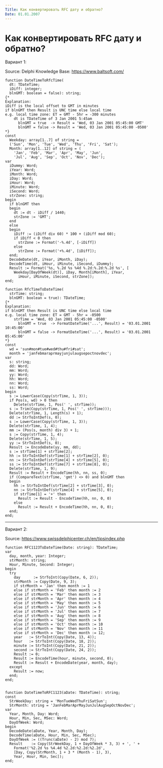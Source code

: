 ```yaml
---
Title: Как конвертировать RFC дату и обратно?
Date: 01.01.2007
---
```



Как конвертировать RFC дату и обратно?
======================================

Вариант 1:

Source: Delphi Knowledge Base: <https://www.baltsoft.com/>

    function DateTimeToRfcTime(
      dt: TDateTime;
      iDiff: integer;
      blnGMT: boolean = false): string;
    {*
    Explanation:
    iDiff is the local offset to GMT in minutes
    if blnGMT then Result is UNC time else local time
    e.g. local time zone: ET = GMT - 5hr = -300 minutes
        dt is TDateTime of 3 Jan 2001 5:45am
          blnGMT = true  -> Result = 'Wed, 03 Jan 2001 05:45:00 GMT'
          blnGMT = false -> Result = 'Wed, 03 Jan 2001 05:45:00 -0500'
    *}
    const
      Weekday: array[1..7] of string =
      ('Sun', 'Mon', 'Tue', 'Wed', 'Thu', 'Fri', 'Sat');
      Month: array[1..12] of string = (
        'Jan', 'Feb', 'Mar', 'Apr', 'May', 'Jun',
        'Jul', 'Aug', 'Sep', 'Oct', 'Nov', 'Dec');
    var
      iDummy: Word;
      iYear: Word;
      iMonth: Word;
      iDay: Word;
      iHour: Word;
      iMinute: Word;
      iSecond: Word;
      strZone: string;
    begin
      if blnGMT then
      begin
        dt := dt - iDiff / 1440;
        strZone := 'GMT';
      end
      else
      begin
        iDiff := (iDiff div 60) * 100 + (iDiff mod 60);
        if iDiff < 0 then
          strZone := Format('-%.4d', [-iDiff])
        else
          strZone := Format('+%.4d', [iDiff]);
      end;
      DecodeDate(dt, iYear, iMonth, iDay);
      DecodeTime(dt, iHour, iMinute, iSecond, iDummy);
      Result := Format('%s, %.2d %s %4d %.2d:%.2d:%.2d %s', [
        Weekday[DayOfWeek(dt)], iDay, Month[iMonth], iYear,
          iHour, iMinute, iSecond, strZone]);
    end;
     
    function RfcTimeToDateTime(
      strTime: string;
      blnGMT: boolean = true): TDateTime;
    {*
    Explanation:
    if blnGMT then Result is UNC time else local time
    e.g. local time zone: ET = GMT - 5hr = -0500
        strTime = 'Wed, 03 Jan 2001 05:45:00 -0500'
          blnGMT = true  -> FormatDateTime('...', Result) = '03.01.2001 10:45:00'
          blnGMT = false -> FormatDateTime('...', Result) = '03.01.2001 05:45:00'
    *}
    const
      wd = 'sun#mon#tue#wed#thu#fri#sat';
      month = 'janfebmaraprmayjunjulaugsepoctnovdec';
    var
      s: string;
      dd: Word;
      mm: Word;
      yy: Word;
      hh: Word;
      nn: Word;
      ss: Word;
    begin
      s := LowerCase(Copy(strTime, 1, 3));
      if Pos(s, wd) > 0 then
        Delete(strTime, 1, Pos(' ', strTime));
      s := Trim(Copy(strTime, 1, Pos(' ', strTime)));
      Delete(strTime, 1, Length(s) + 1);
      dd := StrToIntDef(s, 0);
      s := LowerCase(Copy(strTime, 1, 3));
      Delete(strTime, 1, 4);
      mm := (Pos(s, month) div 3) + 1;
      s := Copy(strTime, 1, 4);
      Delete(strTime, 1, 5);
      yy := StrToIntDef(s, 0);
      Result := EncodeDate(yy, mm, dd);
      s := strTime[1] + strTime[2];
      hh := StrToIntDef(strTime[1] + strTime[2], 0);
      nn := StrToIntDef(strTime[4] + strTime[5], 0);
      ss := StrToIntDef(strTime[7] + strTime[8], 0);
      Delete(strTime, 1, 9);
      Result := Result + EncodeTime(hh, nn, ss, 0);
      if (CompareText(strTime, 'gmt') <> 0) and blnGMT then
      begin
        hh := StrToIntDef(strTime[2] + strTime[3], 0);
        nn := StrToIntDef(strTime[4] + strTime[5], 0);
        if strTime[1] = '+' then
          Result := Result - EncodeTime(hh, nn, 0, 0)
        else
          Result := Result + EncodeTime(hh, nn, 0, 0);
      end;
    end;


------------------------------------------------------------------------

Вариант 2:

Source: <https://www.swissdelphicenter.ch/en/tipsindex.php>

    function RFC1123ToDateTime(Date: string): TDateTime; 
    var 
      day, month, year: Integer; 
      strMonth: string; 
      Hour, Minute, Second: Integer; 
    begin 
      try 
        day      := StrToInt(Copy(Date, 6, 2)); 
        strMonth := Copy(Date, 9, 3); 
        if strMonth = 'Jan' then month := 1  
        else if strMonth = 'Feb' then month := 2  
        else if strMonth = 'Mar' then month := 3  
        else if strMonth = 'Apr' then month := 4  
        else if strMonth = 'May' then month := 5  
        else if strMonth = 'Jun' then month := 6  
        else if strMonth = 'Jul' then month := 7  
        else if strMonth = 'Aug' then month := 8  
        else if strMonth = 'Sep' then month := 9  
        else if strMonth = 'Oct' then month := 10  
        else if strMonth = 'Nov' then month := 11  
        else if strMonth = 'Dec' then month := 12; 
        year   := StrToInt(Copy(Date, 13, 4)); 
        hour   := StrToInt(Copy(Date, 18, 2)); 
        minute := StrToInt(Copy(Date, 21, 2)); 
        second := StrToInt(Copy(Date, 24, 2)); 
        Result := 0; 
        Result := EncodeTime(hour, minute, second, 0); 
        Result := Result + EncodeDate(year, month, day); 
      except 
        Result := now; 
      end; 
    end; 
     
     
    function DateTimeToRFC1123(aDate: TDateTime): string; 
    const 
      StrWeekDay: string = 'MonTueWedThuFriSatSun'; 
      StrMonth: string = 'JanFebMarAprMayJunJulAugSepOctNovDec'; 
    var 
      Year, Month, Day: Word; 
      Hour, Min, Sec, MSec: Word; 
      DayOfWeek: Word; 
    begin 
      DecodeDate(aDate, Year, Month, Day); 
      DecodeTime(aDate, Hour, Min, Sec, MSec); 
      DayOfWeek := ((Trunc(aDate) - 2) mod 7); 
      Result    := Copy(StrWeekDay, 1 + DayOfWeek * 3, 3) + ', ' + 
        Format('%2.2d %s %4.4d %2.2d:%2.2d:%2.2d', 
        [Day, Copy(StrMonth, 1 + 3 * (Month - 1), 3), 
        Year, Hour, Min, Sec]); 
    end; 

